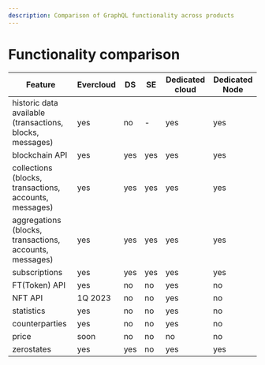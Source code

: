 ```yaml
---
description: Comparison of GraphQL functionality across products
---
```


# Functionality comparison



| Feature                                                  | Evercloud | DS  | SE  | Dedicated cloud | Dedicated Node |
| -------------------------------------------------------- | --------- | --- | --- | --------------- | -------------- |
| historic data available (transactions, blocks, messages) | yes       | no  | -   | yes             | yes            |
| blockchain API                                           | yes       | yes | yes | yes             | yes            |
| collections (blocks, transactions, accounts, messages)   | yes       | yes | yes | yes             | yes            |
| aggregations (blocks, transactions, accounts, messages)  | yes       | yes | yes | yes             | yes            |
| subscriptions                                            | yes       | yes | yes | yes             | yes            |
| FT(Token) API                                            | yes       | no  | no  | yes             | no             |
| NFT API                                                  | 1Q 2023   | no  | no  | yes             | no             |
| statistics                                               | yes       | no  | no  | yes             | no             |
| counterparties                                           | yes       | no  | no  | yes             | no             |
| price                                                    | soon      | no  | no  | no              | no             |
| zerostates                                               | yes       | yes | no  | yes             | yes            |

